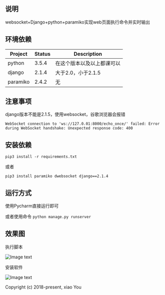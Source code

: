 ## 说明
websocket+Django+python+paramiko实现web页面执行命令并实时输出

## 环境依赖

| Project | Status | Description |
|---------|--------|-------------|
| python          | 3.5.4 | 在这个版本以及以上都课可以 |
| django                | 2.1.4 | 大于2.0，小于2.1.5 |
| paramiko                | 2.4.2 | 无 |

## 注意事项

django版本不能是2.1.5，使用websocket，谷歌浏览器会报错

`WebSocket connection to 'ws://127.0.01:8000/echo_once/' failed: Error during WebSocket handshake: Unexpected response code: 400`

## 安装依赖
`pip3 install -r requirements.txt`

或者

`pip3 install paramiko dwebsocket django==2.1.4`

## 运行方式

使用Pycharm直接运行即可

或者使用命令
`python manage.py runserver`


## 效果图

执行脚本

![Image text](https://github.com/py3study/wdpy/blob/master/%E6%95%88%E6%9E%9C%E5%9B%BE/%E6%89%A7%E8%A1%8C%E8%84%9A%E6%9C%AC.gif)

安装软件

![Image text](https://github.com/py3study/wdpy/blob/master/%E6%95%88%E6%9E%9C%E5%9B%BE/%E5%AE%89%E8%A3%85%E8%BD%AF%E4%BB%B6.gif)

Copyright (c) 2018-present, xiao You